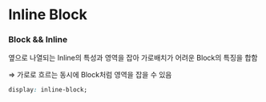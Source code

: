# Inline Block

### Block && Inline

옆으로 나열되는 Inline의 특성과 영역을 잡아 가로배치가 어려운 Block의 특징을 합함

⇒ 가로로 흐르는 동시에 Block처럼 영역을 잡을 수 있음

```css
display: inline-block;
```
